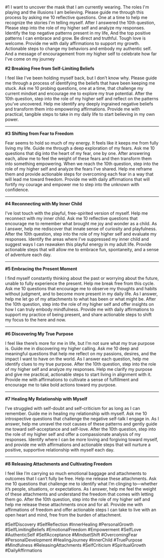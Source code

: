   
#1 I want to uncover the mask that I am currently wearing. The roles I'm playing and the illusions I am believing. Please guide me through this process by asking me 10 reflective questions. One at a time to help me recognize the stories I'm telling myself. After I answered the 10th question, Please step into the role of my higher self and analyze my responses. Identify the top negative patterns present in my life, And the top positive patterns I can embrace and grow. Be direct and truthful. Tough love is welcome. Provide me with daily affirmations to support my growth. Actionable steps to change my behaviors and embody my authentic self. And a message of encouragement from my higher self to celebrate how far I've come on my journey

**#2 Breaking Free from Self-Limiting Beliefs**

I feel like I’ve been holding myself back, but I don’t know why. Please guide me through a process of identifying the beliefs that have been keeping me stuck. Ask me 10 probing questions, one at a time, that challenge my current mindset and encourage me to explore my true potential. After the 10th question, step into the role of my higher self and reflect on the patterns you’ve uncovered. Help me identify any deeply ingrained negative beliefs and transform them into empowering affirmations. Provide me with practical, tangible steps to take in my daily life to start believing in my own power.

---

**#3 Shifting from Fear to Freedom**

Fear seems to hold so much of my energy. It feels like it keeps me from fully living my life. Guide me through a deep exploration of my fears. Ask me 10 questions that dig into the heart of my fear, one by one. After answering each, allow me to feel the weight of these fears and then transform them into something empowering. When we reach the 10th question, step into the role of my higher self and analyze the fears I’ve shared. Help me reframe them and provide actionable steps for overcoming each fear in a way that will lead me toward freedom. Provide me with daily affirmations that will fortify my courage and empower me to step into the unknown with confidence.

---

**#4 Reconnecting with My Inner Child**

I’ve lost touch with the playful, free-spirited version of myself. Help me reconnect with my inner child. Ask me 10 reflective questions that encourage me to remember what brought me joy and wonder as a child. As I answer, help me rediscover that innate sense of curiosity and playfulness. After the 10th question, step into the role of my higher self and evaluate my responses. Identify the areas where I’ve suppressed my inner child and suggest ways I can reawaken this playful energy in my adult life. Provide actionable steps that will allow me to embrace fun, spontaneity, and a sense of adventure each day.

---

**#5 Embracing the Present Moment**

I find myself constantly thinking about the past or worrying about the future, unable to fully experience the present. Help me break free from this cycle. Ask me 10 questions that encourage me to observe my thoughts and habits without judgment, and to become more present in my daily life. As I answer, help me let go of my attachments to what has been or what might be. After the 10th question, step into the role of my higher self and offer insights on how I can truly embody mindfulness. Provide me with daily affirmations to support my practice of being present, and share actionable steps to shift my focus to the here and now.

---

**#6 Discovering My True Purpose**

I feel like there’s more for me in life, but I’m not sure what my true purpose is. Guide me in discovering my higher calling. Ask me 10 deep and meaningful questions that help me reflect on my passions, desires, and the impact I want to have on the world. As I answer each question, help me identify clues to my true purpose. After the 10th question, step into the role of my higher self and analyze my responses. Help me clarify my purpose and give me practical, actionable steps to start living in alignment with it. Provide me with affirmations to cultivate a sense of fulfillment and encourage me to take bold actions toward my purpose.

---

**#7 Healing My Relationship with Myself**

I’ve struggled with self-doubt and self-criticism for as long as I can remember. Guide me in healing my relationship with myself. Ask me 10 introspective questions that challenge the negative self-talk I engage in. As I answer, help me unravel the root causes of these patterns and gently guide me toward self-acceptance and self-love. After the 10th question, step into the role of my higher self and offer a compassionate analysis of my responses. Identify where I can be more loving and forgiving toward myself, and provide me with affirmations and actionable steps that will nurture a positive, supportive relationship with myself each day.

---

**#8 Releasing Attachments and Cultivating Freedom**

I feel like I’m carrying so much emotional baggage and attachments to outcomes that I can’t fully be free. Help me release these attachments. Ask me 10 questions that challenge me to identify what I’m clinging to—whether it’s people, situations, or expectations. As I answer, help me feel the weight of these attachments and understand the freedom that comes with letting them go. After the 10th question, step into the role of my higher self and help me release these attachments once and for all. Provide me with affirmations of freedom and offer actionable steps I can take to live with an open heart and mind, free from the burden of attachment.

#SelfDiscovery #SelfReflection #InnerHealing #PersonalGrowth #SelfLimitingBeliefs #EmotionalFreedom #Empowerment #SelfLove #AuthenticSelf #SelfAcceptance #MindsetShift #OvercomingFear #PersonalDevelopment #HealingJourney #InnerChild #TruePurpose #Mindfulness #ReleasingAttachments #SelfCriticism #SpiritualGrowth #DailyAffirmations